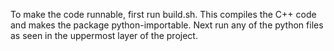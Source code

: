 To make the code runnable, first run build.sh. This compiles the C++ code and makes the package python-importable. Next run any of the python files as seen in the uppermost layer of the project.
